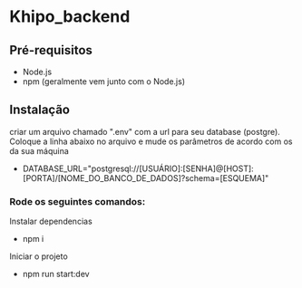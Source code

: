 # Khipo_backend

## Pré-requisitos

- Node.js
- npm (geralmente vem junto com o Node.js)

## Instalação

criar um arquivo chamado ".env" com a url para seu database (postgre). Coloque a linha abaixo no arquivo e mude os parâmetros de acordo com os da sua máquina

- DATABASE_URL="postgresql://[USUÁRIO]:[SENHA]@[HOST]:[PORTA]/[NOME_DO_BANCO_DE_DADOS]?schema=[ESQUEMA]"

### Rode os seguintes comandos:

Instalar dependencias

- npm i

Iniciar o projeto

- npm run start:dev
